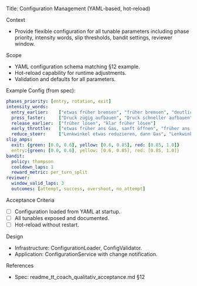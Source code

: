 Title: Configuration Management (YAML-based, hot-reload)

Context
- Provide flexible configuration for all tunable parameters including phase priority, intensity words, slip thresholds, bandit settings, reviewer window.

Scope
- YAML configuration schema matching §12 example.
- Hot-reload capability for runtime adjustments.
- Validation and defaults for all parameters.

Example Config (from spec):
```yaml
phases_priority: [entry, rotation, exit]
intensity_words:
  entry_earlier:    ["etwas früher bremsen", "früher bremsen", "deutlich früher bremsen"]
  press_faster:     ["Druck zügig aufbauen", "Druck schneller aufbauen", "Druck sehr schnell aufbauen"]
  release_earlier:  ["früher lösen", "klar früher lösen"]
  early_throttle:   ["etwas früher ans Gas, sanft öffnen", "früher ans Gas, progressiv öffnen"]
  reduce_steer:     ["Lenkwinkel etwas reduzieren, dann Gas", "Lenkwinkel reduzieren, dann Gas"]
slip_amps:
  exit: {green: [0.0, 0.6], yellow: [0.6, 0.85], red: [0.85, 1.0]}
  entry:{green: [0.0, 0.6], yellow: [0.6, 0.85], red: [0.85, 1.0]}
bandit:
  policy: thompson
  cooldown_laps: 1
  reward_metric: per_turn_split
reviewer:
  window_valid_laps: 3
  outcomes: [attempt, success, overshoot, no_attempt]
```

Acceptance Criteria
- [ ] Configuration loaded from YAML at startup.
- [ ] All tunables exposed and documented.
- [ ] Hot-reload without restart.

Design
- Infrastructure: ConfigurationLoader, ConfigValidator.
- Application: ConfigurationService with change notification.

References
- Spec: readme_tt_coach_qualitativ_acceptance.md §12
